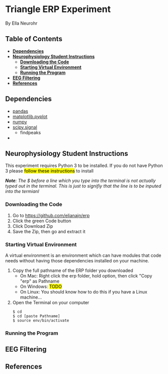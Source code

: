 # Triangle ERP Experiment <!-- omit in toc -->
By Ella Neurohr

<!-- no toc -->
## **Table of Contents** <!-- omit in toc -->
- [**Dependencies**](#dependencies)
- [**Neurophysiology Student Instructions**](#neurophysiology-student-instructions)
  - [**Downloading the Code**](#downloading-the-code)
  - [**Starting Virtual Environment**](#starting-virtual-environment)
  - [**Running the Program**](#running-the-program)
- [**EEG Filtering**](#eeg-filtering)
- [**References**](#references)

## **Dependencies**
- [pandas](https://pandas.pydata.org/)
- [matplotlib.pyplot](https://matplotlib.org/3.5.3/api/_as_gen/matplotlib.pyplot.html)
- [numpy](https://numpy.org/)
- [scipy.signal](https://docs.scipy.org/doc/scipy/reference/signal.html)
  - findpeaks
- 

## **Neurophysiology Student Instructions**
This experiment requires Python 3 to be installed. If you do not have Python 3 please <mark>follow these instructions</mark> to install  

***Note**: The $ before a line which you type into the terminal is not actually typed out in the terminal. This is just to signifiy that the line is to be inputed into the termianl*

### **Downloading the Code**
1. Go to https://github.com/elianajn/erp
2. Click the green Code button
3. Click Download Zip
4. Save the Zip, then go and extract it
   
### **Starting Virtual Environment**
A virtual environment is an environment which can have modules that code needs without having those dependencies installed on your machine.
1. Copy the full pathname of the ERP folder you downloaded
   * On Mac: Right click the erp folder, hold option, then click "Copy "erp" as Pathname
   * On Windows: <mark>TODO<mark>
   * On Linux: You should know how to do this if you have a Linux machine...
2. Open the Terminal on your computer
   ```
   $ cd
   $ cd [paste Pathname]
   $ source env/bin/activate
   ```
### **Running the Program**

## **EEG Filtering**
## **References**